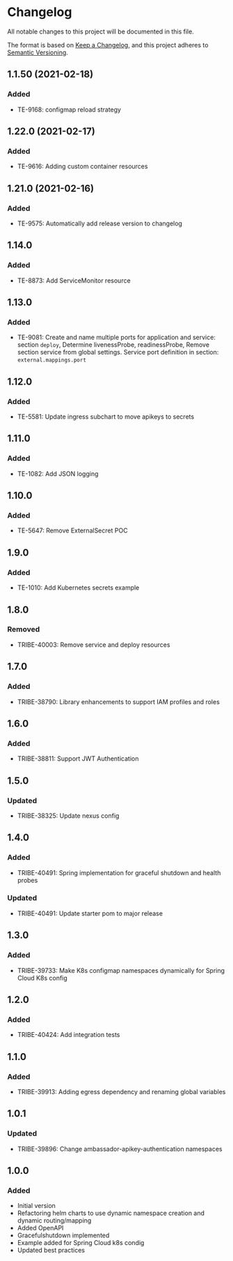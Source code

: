 # Changelog
All notable changes to this project will be documented in this file.
 
The format is based on [Keep a Changelog](https://keepachangelog.com/en/1.0.0/),
and this project adheres to [Semantic Versioning](https://semver.org/spec/v2.0.0.html).

## 1.1.50 (2021-02-18)
### Added
- TE-9168: configmap reload strategy

## 1.22.0 (2021-02-17)
### Added
- TE-9616: Adding custom container resources

## 1.21.0 (2021-02-16)
### Added
- TE-9575: Automatically add release version to changelog

## 1.14.0 
### Added
- TE-8873: Add ServiceMonitor resource

## 1.13.0
### Added 
- TE-9081:  Create and name multiple ports for application and service: section `deploy`,
            Determine livenessProbe, readinessProbe,
            Remove section service from global settings. Service port definition in section: `external.mappings.port`

## 1.12.0
### Added
- TE-5581: Update ingress subchart to move apikeys to secrets

## 1.11.0
### Added
- TE-1082: Add JSON logging

## 1.10.0
### Added
- TE-5647: Remove ExternalSecret POC

## 1.9.0
### Added
- TE-1010: Add Kubernetes secrets example

## 1.8.0
### Removed
- TRIBE-40003: Remove service and deploy resources

## 1.7.0
### Added
- TRIBE-38790: Library enhancements to support IAM profiles and roles

## 1.6.0
### Added
- TRIBE-38811: Support JWT Authentication

## 1.5.0
### Updated
- TRIBE-38325: Update nexus config

## 1.4.0
### Added
- TRIBE-40491: Spring implementation for graceful shutdown and health probes
### Updated
- TRIBE-40491: Update starter pom to major release

## 1.3.0
### Added
- TRIBE-39733: Make K8s configmap namespaces dynamically for Spring Cloud K8s config

## 1.2.0
### Added
- TRIBE-40424: Add integration tests
 
## 1.1.0
### Added
- TRIBE-39913: Adding egress dependency and renaming global variables

## 1.0.1
### Updated
- TRIBE-39896: Change ambassador-apikey-authentication namespaces

## 1.0.0 
### Added
- Initial version 
- Refactoring helm charts to use dynamic namespace creation and dynamic routing/mapping
- Added OpenAPI
- Gracefulshutdown implemented
- Example added for Spring Cloud k8s condig
- Updated best practices
 